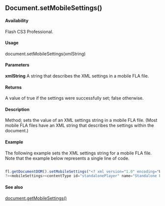 ## Document.setMobileSettings()

#### Availability

Flash CS3 Professional.

#### Usage

document.setMobileSettings(xmlString)

#### Parameters

**xmlString** A string that describes the XML settings in a mobile FLA file.

#### Returns

A value of true if the settings were successfully set; false otherwise.

#### Description

Method; sets the value of an XML settings string in a mobile FLA file. (Most mobile FLA files have an XML string that describes the settings within the document.)

#### Example

The following example sets the XML settings string for a mobile FLA file. Note that the example below represents a single line of code.

```javascript

fl.getDocumentDOM().setMobileSettings("<? xml version="1.0" encoding="UTF-16" standalone="no"
?><mobileSettings><contentType id="standalonePlayer" name="Standalone Player"/><testDevices><testDevice id="1170" name="Generic Phone" selected="yes"/></testDevices><outputMsgFiltering info="no" trace="yes" warning="yes"/><testWindowState height="496" splitterClosed="No" splitterXPos="400" width="907"/></mobileSettings>");

```

#### See also

[document.getMobileSettings()](../Document_object/docume81.md)

